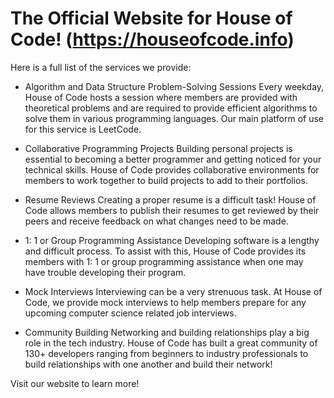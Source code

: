 # The Official Website for House of Code! (https://houseofcode.info)


Here is a full list of the services we provide:

- Algorithm and Data Structure Problem-Solving Sessions
Every weekday, House of Code hosts a session where members are provided with theoretical problems and are required to provide efficient algorithms to solve them in various programming languages. Our main platform of use for this service is LeetCode.

- Collaborative Programming Projects
Building personal projects is essential to becoming a better programmer and getting noticed for your technical skills. House of Code provides collaborative environments for members to work together to build projects to add to their portfolios.

- Resume Reviews
Creating a proper resume is a difficult task! House of Code allows members to publish their resumes to get reviewed by their peers and receive feedback on what changes need to be made.

- 1: 1 or Group Programming Assistance
Developing software is a lengthy and difficult process. To assist with this, House of Code provides its members with 1: 1 or group programming assistance when one may have trouble developing their program.

- Mock Interviews
Interviewing can be a very strenuous task. At House of Code, we provide mock interviews to help members prepare for any upcoming computer science related job interviews.

- Community Building
Networking and building relationships play a big role in the tech industry. House of Code has built a great community of 130+ developers ranging from beginners to industry professionals to build relationships with one another and build their network!

Visit our website to learn more!
